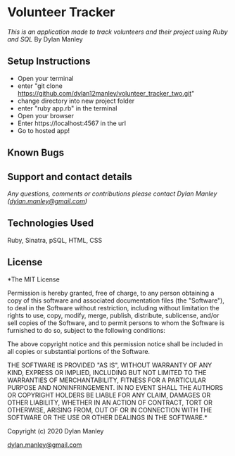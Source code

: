 # Volunteer Tracker
_This is an application made to track volunteers and their project using Ruby and SQL_
By Dylan Manley

## Setup Instructions

* Open your terminal
* enter "git clone https://github.com/dylan12manley/volunteer_tracker_two.git"
* change directory into new project folder
* enter "ruby app.rb" in the terminal
* Open your browser
* Enter https://localhost:4567 in the url
* Go to hosted app!

## Known Bugs

## Support and contact details
_Any questions, comments or contributions please contact Dylan Manley (dylan.manley@gmail.com)_

## Technologies Used
Ruby, Sinatra, pSQL, HTML, CSS

## License
*The MIT License

Permission is hereby granted, free of charge, to any person obtaining a copy of this software and associated documentation files (the "Software"), to deal in the Software without restriction, including without limitation the rights to use, copy, modify, merge, publish, distribute, sublicense, and/or sell copies of the Software, and to permit persons to whom the Software is furnished to do so, subject to the following conditions:

The above copyright notice and this permission notice shall be included in all copies or substantial portions of the Software.

THE SOFTWARE IS PROVIDED "AS IS", WITHOUT WARRANTY OF ANY KIND, EXPRESS OR IMPLIED, INCLUDING BUT NOT LIMITED TO THE WARRANTIES OF MERCHANTABILITY, FITNESS FOR A PARTICULAR PURPOSE AND NONINFRINGEMENT. IN NO EVENT SHALL THE AUTHORS OR COPYRIGHT HOLDERS BE LIABLE FOR ANY CLAIM, DAMAGES OR OTHER LIABILITY, WHETHER IN AN ACTION OF CONTRACT, TORT OR OTHERWISE, ARISING FROM, OUT OF OR IN CONNECTION WITH THE SOFTWARE OR THE USE OR OTHER DEALINGS IN THE SOFTWARE.*

Copyright (c) 2020 Dylan Manley

dylan.manley@gmail.com
